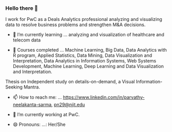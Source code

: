 ### Hello there 👋

I work for PwC as a Deals Analytics professional analyzing and visualizing data to resolve business problems and strengthen M&A decisions.

- 🌱 I’m currently learning ... analyzing and visualization of healthcare and telecom data  

- 🌱  Courses completed     ... Machine Learning, Big Data, Data Analytics with R program, Applied Statistics, Data Mining, Data Visualization and Interpretation, Data Analytics in Information Systems, Web Systems Development, Machine Learning, Deep Learning and Data Visualization and Interpretation.

Thesis on Independent study on details-on-demand, a Visual Information-Seeking Mantra. 

- 📫 How to reach me: ...        https://www.linkedin.com/in/parvathy-neelakanta-sarma, 
                                  pn29@njit.edu
                                  
- 🔭 I’m currently working at PwC.

- 😄 Pronouns: ...: Her/She


